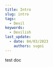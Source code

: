 ```yaml
---
title: Intro
slug: intro
tags:
  - Devil
keywords:
  - Devilish
last_update:
  - date: 04/03/2023
    authors: sugoi
---
```


test doc
